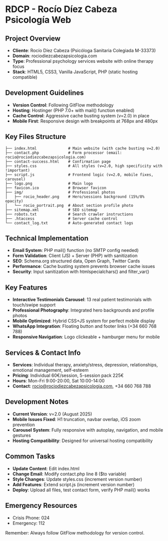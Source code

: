 # RDCP - Rocío Díez Cabeza Psicología Web

## Project Overview
- **Cliente**: Rocío Díez Cabeza (Psicóloga Sanitaria Colegiada M-33373)
- **Domain**: rociodiezcabezapsicologia.com
- **Type**: Professional psychology services website with online therapy focus
- **Stack**: HTML5, CSS3, Vanilla JavaScript, PHP (static hosting compatible)

## Development Guidelines
- **Version Control**: Following GitFlow methodology
- **Hosting**: Hostinger (PHP 7.0+ with mail() function enabled)
- **Cache Control**: Aggressive cache busting system (v=2.0) in place
- **Mobile First**: Responsive design with breakpoints at 768px and 480px

## Key Files Structure
```
├── index.html              # Main website (with cache busting v=2.0)
├── contact.php             # Form processor (email: rocio@rociodiezcabezapsicologia.com)
├── contact-success.html    # Confirmation page
├── styles.css              # All styles (v=2.0, high specificity with !important)
├── script.js               # Frontend logic (v=2.0, mobile fixes, carousel)
├── logo.png                # Main logo
├── favicon.ico             # Browser favicon
├── img/                    # Professional photos
│   ├── rocio_header.png    # Hero/sessions background (15%/8% opacity)
│   └── rocio_portrait.png  # About section profile photo
├── sitemap.xml             # SEO sitemap
├── robots.txt              # Search crawler instructions
├── .htaccess               # Server cache control
└── contact_log.txt         # Auto-generated contact logs
```

## Technical Implementation
- **Email System**: PHP mail() function (no SMTP config needed)
- **Form Validation**: Client (JS) + Server (PHP) with sanitization
- **SEO**: Schema.org structured data, Open Graph, Twitter Cards
- **Performance**: Cache busting system prevents browser cache issues
- **Security**: Input sanitization with htmlspecialchars() and filter_var()

## Key Features
- **Interactive Testimonials Carousel**: 13 real patient testimonials with touch/swipe support
- **Professional Photography**: Integrated hero backgrounds and profile photos
- **Mobile Optimized**: Hybrid CSS+JS system for perfect mobile display
- **WhatsApp Integration**: Floating button and footer links (+34 660 768 788)
- **Responsive Navigation**: Logo clickeable + hamburger menu for mobile

## Services & Contact Info
- **Services**: Individual therapy, anxiety/stress, depression, relationships, emotional management, self-esteem
- **Pricing**: Individual 60€/session, 5-session pack 225€
- **Hours**: Mon-Fri 9:00-20:00, Sat 10:00-14:00
- **Contact**: rocio@rociodiezcabezapsicologia.com, +34 660 768 788

## Development Notes
- **Current Version**: v=2.0 (August 2025)
- **Mobile Issues Fixed**: H1 truncation, navbar overlap, iOS zoom prevention
- **Carousel System**: Fully responsive with autoplay, navigation, and mobile gestures
- **Hosting Compatibility**: Designed for universal hosting compatibility

## Common Tasks
- **Update Content**: Edit index.html
- **Change Email**: Modify contact.php line 8 ($to variable)
- **Style Changes**: Update styles.css (increment version number)
- **Add Features**: Extend script.js (increment version number)
- **Deploy**: Upload all files, test contact form, verify PHP mail() works

## Emergency Resources
- Crisis Phone: 024
- Emergency: 112

Remember: Always follow GitFlow methodology for version control.